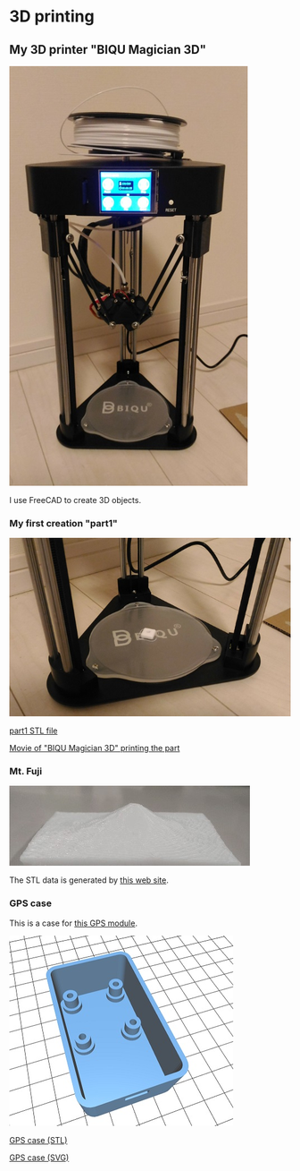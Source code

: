 # 3D printing

## My 3D printer "BIQU Magician 3D"

![My 3D printer "BIQU Magician 3D"](./doc/BIQU_Magician_3D.jpg)

I use FreeCAD to create 3D objects.

### My first creation "part1"

![My first creation "part1"](./doc/part1.jpg)

[part1 STL file](./part1/part1.stl)

[Movie of "BIQU Magician 3D" printing the part](./doc/3d_printing.mp4)

### Mt. Fuji

![Mt. Fuji](./doc/fuji.jpg)

The STL data is generated by [this web site](https://maps.gsi.go.jp/#15/35.362941/138.731450/&base=std&ls=std&disp=1&vs=c1j0l0u0t0z0r0f0).

### GPS case

This is a case for [this GPS module](http://akizukidenshi.com/catalog/g/gK-09991/).

![GPS case](./gps/gps.jpg)

[GPS case (STL)](./gps/gps.stl)

[GPS case (SVG)](./gps/gps.svg)
